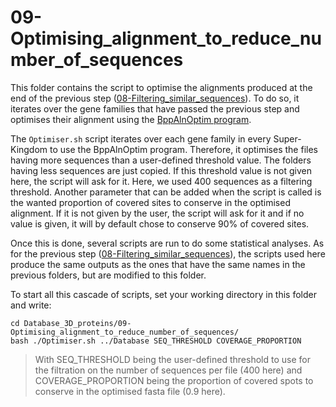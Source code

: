 # 09-Optimising_alignment_to_reduce_number_of_sequences

This folder contains the script to optimise the alignments produced at the end of the previous step ([08-Filtering_similar_sequences](../08-Filtering_similar_sequences/README.md)). To do so, it iterates over the gene families that have passed the previous step and optimises their alignment using the [BppAlnOptim program](https://jydu.github.io/physamp/).

The `Optimiser.sh` script iterates over each gene family in every Super-Kingdom to use the BppAlnOptim program. Therefore, it optimises the files having more sequences than a user-defined threshold value. The folders having less sequences are just copied. If this threshold value is not given here, the script will ask for it. Here, we used 400 sequences as a filtering threshold.
Another parameter that can be added when the script is called is the wanted proportion of covered sites to conserve in the optimised alignment. If it is not given by the user, the script will ask for it and if no value is given, it will by default chose to conserve 90% of covered sites.

Once this is done, several scripts are run to do some statistical analyses. As for the previous step ([08-Filtering_similar_sequences](../08-Filtering_similar_sequences/README.md)), the scripts used here produce the same outputs as the ones that have the same names in the previous folders, but are modified to this folder.

To start all this cascade of scripts, set your working directory in this folder and write: 
```
cd Database_3D_proteins/09-Optimising_alignment_to_reduce_number_of_sequences/
bash ./Optimiser.sh ../Database SEQ_THRESHOLD COVERAGE_PROPORTION
```
> With SEQ_THRESHOLD being the user-defined threshold to use for the filtration on the number of sequences per file (400 here)
>  and COVERAGE_PROPORTION being the proportion of covered spots to conserve in the optimised fasta file (0.9 here). 